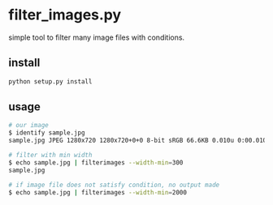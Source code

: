 filter\_images.py
============================

simple tool to filter many image files with conditions.

## install

```bash
python setup.py install
```

## usage

```bash
# our image
$ identify sample.jpg
sample.jpg JPEG 1280x720 1280x720+0+0 8-bit sRGB 66.6KB 0.010u 0:00.010
```

```bash
# filter with min width
$ echo sample.jpg | filterimages --width-min=300
sample.jpg
```

```bash
# if image file does not satisfy condition, no output made
$ echo sample.jpg | filterimages --width-min=2000
```

